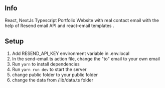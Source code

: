 ## Info
 React, NextJs Typescript Portfolio Website with real contact email with the help of Resend email API and react-email templates .



## Setup

1. Add RESEND_API_KEY environment variable in .env.local
2. In the send-email.ts action file, change the "to" email to your own email
3. Run `yarn` to install dependencies
4. Run `yarn run dev` to start the server
5. change public folder to your public folder
6. change the data from /lib/data.ts folder 